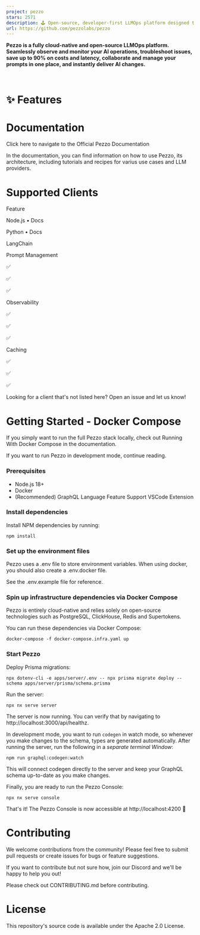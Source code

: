 ```yaml
---
project: pezzo
stars: 2571
description: 🕹️ Open-source, developer-first LLMOps platform designed to streamline prompt design, version management, instant delivery, collaboration, troubleshooting, observability and more.
url: https://github.com/pezzolabs/pezzo
---
```


**Pezzo is a fully cloud-native and open-source LLMOps platform. Seamlessly observe and monitor your AI operations, troubleshoot issues, save up to 90% on costs and latency, collaborate and manage your prompts in one place, and instantly deliver AI changes.**  
  
     

✨ Features
==========

Documentation
=============

Click here to navigate to the Official Pezzo Documentation

In the documentation, you can find information on how to use Pezzo, its architecture, including tutorials and recipes for varius use cases and LLM providers.

Supported Clients
=================

Feature

Node.js • Docs

Python • Docs

LangChain

Prompt Management

✅

✅

✅

Observability

✅

✅

✅

Caching

✅

✅

✅

Looking for a client that's not listed here? Open an issue and let us know!

Getting Started - Docker Compose
================================

If you simply want to run the full Pezzo stack locally, check out Running With Docker Compose in the documentation.

If you want to run Pezzo in development mode, continue reading.

### Prerequisites

-   Node.js 18+
-   Docker
-   (Recommended) GraphQL Language Feature Support VSCode Extension

### Install dependencies

Install NPM dependencies by running:

```
npm install
```

### Set up the environment files

Pezzo uses a .env file to store environment variables. When using docker, you should also create a .env.docker file.

See the .env.example file for reference.

### Spin up infrastructure dependencies via Docker Compose

Pezzo is entirely cloud-native and relies solely on open-source technologies such as PostgreSQL, ClickHouse, Redis and Supertokens.

You can run these dependencies via Docker Compose:

```
docker-compose -f docker-compose.infra.yaml up
```

### Start Pezzo

Deploy Prisma migrations:

```
npx dotenv-cli -e apps/server/.env -- npx prisma migrate deploy --schema apps/server/prisma/schema.prisma
```

Run the server:

```
npx nx serve server
```

The server is now running. You can verify that by navigating to http://localhost:3000/api/healthz.

In development mode, you want to run `codegen` in watch mode, so whenever you make changes to the schema, types are generated automatically. After running the server, run the following in a _separate terminal Window_:

```
npm run graphql:codegen:watch
```

This will connect codegen directly to the server and keep your GraphQL schema up-to-date as you make changes.

Finally, you are ready to run the Pezzo Console:

```
npx nx serve console
```

That's it! The Pezzo Console is now accessible at http://localhost:4200 🚀

Contributing
============

We welcome contributions from the community! Please feel free to submit pull requests or create issues for bugs or feature suggestions.

If you want to contribute but not sure how, join our Discord and we'll be happy to help you out!

Please check out CONTRIBUTING.md before contributing.

License
=======

This repository's source code is available under the Apache 2.0 License.

